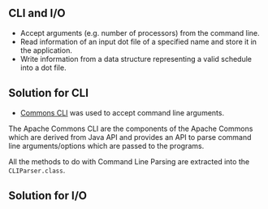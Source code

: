 ## CLI and I/O

- Accept arguments (e.g. number of processors) from the command line.
- Read information of an input dot file of a specified name and store it in the application.
- Write information from a data structure representing a valid schedule into a dot file.

## Solution for CLI

- [Commons CLI](https://commons.apache.org/proper/commons-cli/) was used to accept command line arguments.

The Apache Commons CLI are the components of the Apache Commons which are derived from Java API and provides an API to 
parse command line arguments/options which are passed to the programs. 

All the methods to do with Command Line Parsing are extracted into the `CLIParser.class`.

## Solution for I/O